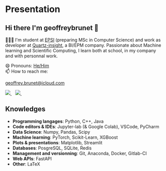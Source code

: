 # Presentation

## Hi there I'm **geoffreybrunet** 👋

👨🏻‍💻 I'm student at [EPSI](https://www.epsi.fr) (preparing MSc in Computer Science) and work as developer at [Quartz-insight](https://quartz-insight.com), a BI/EPM company. Passionate about Machine learning and Scientific Computing, I learn both at school, in my company and with personnal work.

😄 Pronouns: [He/Him](https://pronoun.is/he)  
📫 How to reach me:

geoffrey.brunet@icloud.com  

<a href="https://www.linkedin.com/in/geoffrey-brunet-558315ba/">
    <img src="https://img.shields.io/badge/linkedin-%230077B5.svg?&style=for-the-badge&logo=linkedin&logoColor=white" />
</a>&nbsp;&nbsp;  

<a href="https://twitter.com/geoffreybrunet5">
    <img src="https://img.shields.io/badge/Twitter-%231DA1F2.svg?style=for-the-badge&logo=Twitter&logoColor=white" />
</a>&nbsp;&nbsp;

## Knowledges
- **Programming langages**: Python, C++, Java
- **Code editors & IDEs**: Jupyter-lab (& Google Colab), VSCode, PyCharm
- **Data Science**: Numpy, Pandas, Scipy
- **Machine learning**: PyTorch, Scikit-Learn, XGBoost
- **Plots & presentations**: Matplotlib, Streamlit 
- **Databases**: PosgreSQL, SQLite, Redis
- **Management and versionning**: Git, Anaconda, Docker, Gitlab-CI
- **Web APIs**: FastAPI
- **Other**: LaTeX
